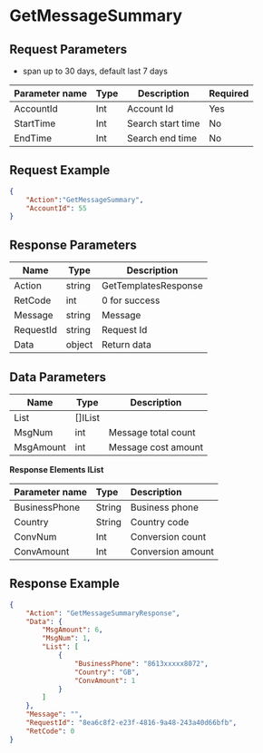 # GetMessageSummary

## **Request Parameters**

- span up to 30 days, default last 7 days

| Parameter name | Type | Description       | Required |
| -------------- | ---- | ----------------- | -------- |
| AccountId      | Int  | Account Id        | Yes      |
| StartTime      | Int  | Search start time | No       |
| EndTime        | Int  | Search end time   | No       |

## **Request Example**

```json
{
    "Action":"GetMessageSummary",
    "AccountId": 55
}
```

## Response Parameters
| Name      | Type   | Description          |
| --------- | ------ | -------------------- |
| Action    | string | GetTemplatesResponse |
| RetCode   | int    | 0 for success        |
| Message   | string | Message              |
| RequestId | string | Request Id           |
| Data      | object | Return data          |

## Data Parameters
| Name      | Type    | Description         |
| --------- | ------- | ------------------- |
| List      | []IList |                     |
| MsgNum    | int     | Message total count |
| MsgAmount | int     | Message cost amount |

**Response Elements IList**

| Parameter name | Type   | Description       |
| :------------- | :----- | :---------------- |
| BusinessPhone  | String | Business phone    |
| Country        | String | Country code      |
| ConvNum        | Int    | Conversion count  |
| ConvAmount     | Int    | Conversion amount |



## **Response Example**
```json
{
    "Action": "GetMessageSummaryResponse",
    "Data": {
        "MsgAmount": 6,
        "MsgNum": 1,
        "List": [
            {
                "BusinessPhone": "8613xxxxx8072",
                "Country": "GB",
                "ConvAmount": 1
            }
        ]
    },
    "Message": "",
    "RequestId": "8ea6c8f2-e23f-4816-9a48-243a40d66bfb",
    "RetCode": 0
}
```
